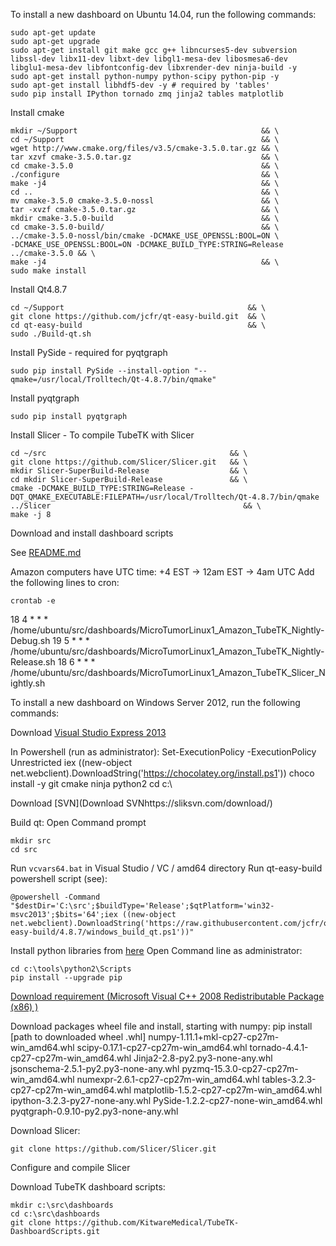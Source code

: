 To install a new dashboard on Ubuntu 14.04, run the following commands:

```
sudo apt-get update
sudo apt-get upgrade
sudo apt-get install git make gcc g++ libncurses5-dev subversion libssl-dev libx11-dev libxt-dev libgl1-mesa-dev libosmesa6-dev libglu1-mesa-dev libfontconfig-dev libxrender-dev ninja-build -y
sudo apt-get install python-numpy python-scipy python-pip -y
sudo apt-get install libhdf5-dev -y # required by 'tables'
sudo pip install IPython tornado zmq jinja2 tables matplotlib
```

Install cmake

```
mkdir ~/Support                                         && \
cd ~/Support                                            && \
wget http://www.cmake.org/files/v3.5/cmake-3.5.0.tar.gz && \
tar xzvf cmake-3.5.0.tar.gz                             && \
cd cmake-3.5.0                                          && \
./configure                                             && \
make -j4                                                && \
cd ..                                                   && \
mv cmake-3.5.0 cmake-3.5.0-nossl                        && \
tar -xvzf cmake-3.5.0.tar.gz                            && \
mkdir cmake-3.5.0-build                                 && \
cd cmake-3.5.0-build/                                   && \
../cmake-3.5.0-nossl/bin/cmake -DCMAKE_USE_OPENSSL:BOOL=ON \
-DCMAKE_USE_OPENSSL:BOOL=ON -DCMAKE_BUILD_TYPE:STRING=Release ../cmake-3.5.0 && \
make -j4                                                && \
sudo make install
```

Install Qt4.8.7

```
cd ~/Support                                         && \
git clone https://github.com/jcfr/qt-easy-build.git  && \
cd qt-easy-build                                     && \
sudo ./Build-qt.sh
```

Install PySide - required for pyqtgraph

```
sudo pip install PySide --install-option "--qmake=/usr/local/Trolltech/Qt-4.8.7/bin/qmake"
```

Install pyqtgraph

```
sudo pip install pyqtgraph
```

Install Slicer - To compile TubeTK with Slicer

```
cd ~/src                                         && \
git clone https://github.com/Slicer/Slicer.git   && \
mkdir Slicer-SuperBuild-Release                  && \
cd mkdir Slicer-SuperBuild-Release               && \
cmake -DCMAKE_BUILD_TYPE:STRING=Release -DQT_QMAKE_EXECUTABLE:FILEPATH=/usr/local/Trolltech/Qt-4.8.7/bin/qmake ../Slicer                                           && \
make -j 8
```

Download and install dashboard scripts

See [README.md](https://github.com/KitwareMedical/TubeTK-DashboardScripts/blob/master/README.md)

Amazon computers have UTC time: +4 EST -> 12am EST -> 4am UTC
Add the following lines to cron:
```
crontab -e
```

18 4 * * * /home/ubuntu/src/dashboards/MicroTumorLinux1_Amazon_TubeTK_Nightly-Debug.sh
19 5 * * * /home/ubuntu/src/dashboards/MicroTumorLinux1_Amazon_TubeTK_Nightly-Release.sh
18 6 * * * /home/ubuntu/src/dashboards/MicroTumorLinux1_Amazon_TubeTK_Slicer_Nightly.sh


To install a new dashboard on Windows Server 2012, run the following commands:

Download [Visual Studio Express 2013](https://www.microsoft.com/en-us/download/details.aspx?id=44914)

In Powershell (run as administrator):
Set-ExecutionPolicy -ExecutionPolicy Unrestricted
iex ((new-object net.webclient).DownloadString('https://chocolatey.org/install.ps1'))
choco install -y git cmake ninja python2
cd c:\

Download [SVN](Download SVNhttps://sliksvn.com/download/)

Build qt:
Open Command prompt
```
mkdir src
cd src
```
Run `vcvars64.bat` in Visual Studio / VC / amd64 directory
Run qt-easy-build powershell script (see):

```
@powershell -Command "$destDir='C:\src';$buildType='Release';$qtPlatform='win32-msvc2013';$bits='64';iex ((new-object net.webclient).DownloadString('https://raw.githubusercontent.com/jcfr/qt-easy-build/4.8.7/windows_build_qt.ps1'))"
```

Install python libraries from [here](http://www.lfd.uci.edu/~gohlke/pythonlibs/)
Open Command line as administrator:
```
cd c:\tools\python2\Scripts
pip install --upgrade pip
```

[Download requirement (Microsoft Visual C++ 2008 Redistributable Package (x86) )](https://www.microsoft.com/en-us/download/details.aspx?id=29)

Download packages wheel file and install, starting with numpy:
pip install [path to downloaded wheel .whl]
numpy-1.11.1+mkl-cp27-cp27m-win_amd64.whl
scipy-0.17.1-cp27-cp27m-win_amd64.whl
tornado-4.4.1-cp27-cp27m-win_amd64.whl
Jinja2-2.8-py2.py3-none-any.whl
jsonschema-2.5.1-py2.py3-none-any.whl
pyzmq-15.3.0-cp27-cp27m-win_amd64.whl
numexpr-2.6.1-cp27-cp27m-win_amd64.whl
tables-3.2.3-cp27-cp27m-win_amd64.whl
matplotlib-1.5.2-cp27-cp27m-win_amd64.whl
ipython-3.2.3-py27-none-any.whl
PySide-1.2.2-cp27-none-win_amd64.whl
pyqtgraph-0.9.10-py2.py3-none-any.whl

Download Slicer:

```
git clone https://github.com/Slicer/Slicer.git
```
Configure and compile Slicer

Download TubeTK dashboard scripts:

```
mkdir c:\src\dashboards
cd c:\src\dashboards
git clone https://github.com/KitwareMedical/TubeTK-DashboardScripts.git
```

